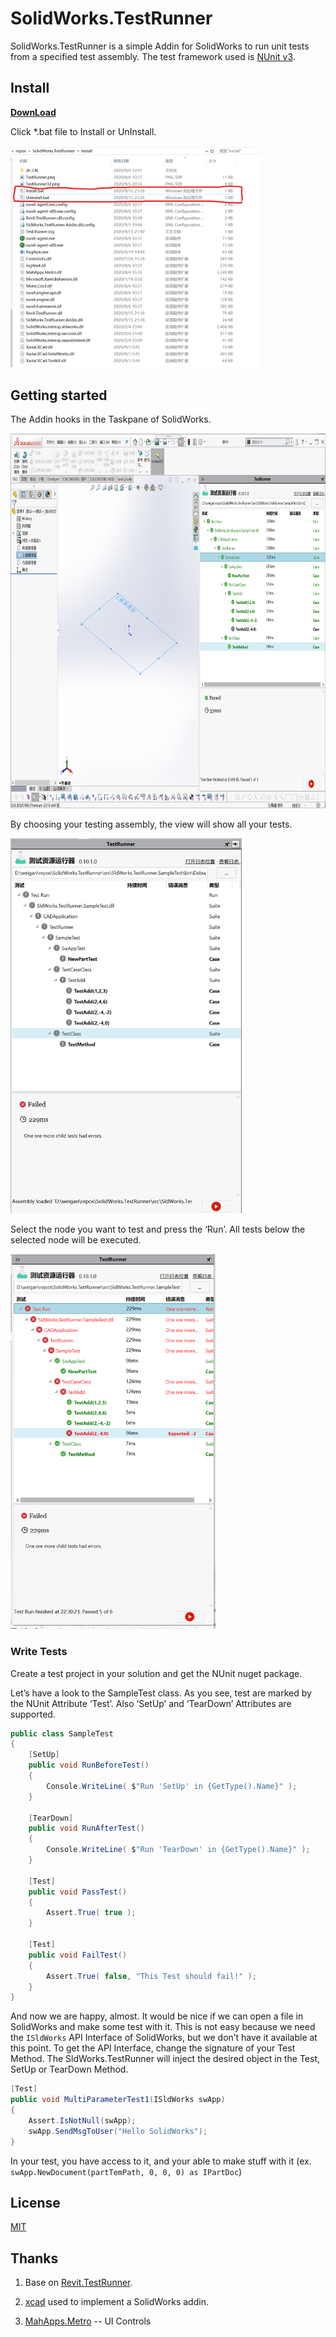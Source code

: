 # SolidWorks.TestRunner

SolidWorks.TestRunner is a simple Addin for SolidWorks to run unit tests from a specified test assembly.
 The test framework used is [NUnit v3](https://github.com/nunit).

## Install

**[DownLoad](https://github.com/weianweigan/SldWorks.TestRunner/releases)**

Click *.bat file to Install or UnInstall.

<div>
    <img width="400" src="images/installBat.png">
</div>

## Getting started

The Addin hooks in the Taskpane of SolidWorks. 

<div>
    <img height="600" src="images/SldWorksTestRunner.png">
</div>

By choosing your testing assembly, the view will show all your tests.

<div>
    <img height="600" src="images/ui.png">
</div>

Select the node you want to test and press the ‘Run’. All tests below the selected node will be executed.

<div>
    <img height="600" src="images/executed.png">
</div>


### Write Tests


Create a test project in your solution and get the NUnit nuget package.

Let’s have a look to the SampleTest class. As you see, test are marked by the NUnit Attribute ‘Test’. Also ‘SetUp’ and ‘TearDown’ Attributes are supported.

```c#
public class SampleTest
{
    [SetUp]
    public void RunBeforeTest()
    {
        Console.WriteLine( $"Run 'SetUp' in {GetType().Name}" );
    }
 
    [TearDown]
    public void RunAfterTest()
    {
        Console.WriteLine( $"Run 'TearDown' in {GetType().Name}" );
    }
 
    [Test]
    public void PassTest()
    {
        Assert.True( true );
    }
 
    [Test]
    public void FailTest()
    {
        Assert.True( false, "This Test should fail!" );
    }
}
```

And now we are happy, almost. It would be nice if we can open a file in SolidWorks and make some test with it. This is not easy because we need the `ISldWorks` API Interface of SolidWorks, but we don’t have it available at this point. 
To get the API Interface, change the signature of your Test Method. The SldWorks.TestRunner will inject the desired object in the Test, SetUp or TearDown Method.

```c#
[Test]
public void MultiParameterTest1(ISldWorks swApp)
{
    Assert.IsNotNull(swApp);
    swApp.SendMsgToUser("Hello SolidWorks");
}

```

In your test, you have access to it, and your able to make stuff with it (ex. `swApp.NewDocument(partTemPath, 0, 0, 0) as IPartDoc`)

## License

[MIT](http://opensource.org/licenses/MIT)

## Thanks

1. Base on [Revit.TestRunner](https://github.com/geberit/Revit.TestRunner).

2. [xcad](https://github.com/xarial/xcad) used to implement a SolidWorks addin.

3. [MahApps.Metro](https://github.com/MahApps/MahApps.Metro) -- UI Controls
